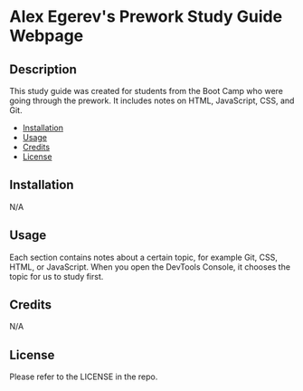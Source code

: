 # Alex Egerev's Prework Study Guide Webpage

## Description

This study guide was created for students from the Boot Camp who were going through the prework.
It includes notes on HTML, JavaScript, CSS, and Git.


- [Installation](#installation)
- [Usage](#usage)
- [Credits](#credits)
- [License](#license)

## Installation

N/A

## Usage

Each section contains notes about a certain topic, for example Git, CSS, HTML, or JavaScript.
When you open the DevTools Console, it chooses the topic for us to study first.

## Credits

N/A

## License

Please refer to the LICENSE in the repo.
